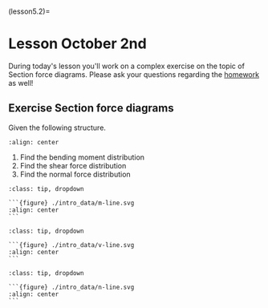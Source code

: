 ```{index} Section forces in frame structures; Class exercise diagrams
```

(lesson5.2)=
# Lesson October 2nd

During today's lesson you'll work on a complex exercise on the topic of Section force diagrams. Please ask your questions regarding the [homework](homework5.2) as well!

## Exercise Section force diagrams

Given the following structure.

```{figure} intro_data/structure.svg
:align: center
```

1. Find the bending moment distribution
2. Find the shear force distribution
3. Find the normal force distribution


````{admonition} Solution assignment 1
:class: tip, dropdown

```{figure} ./intro_data/m-line.svg
:align: center
```
````


````{admonition} Solution assignment 2
:class: tip, dropdown

```{figure} ./intro_data/v-line.svg
:align: center
```

````


````{admonition} Solution assignment 3
:class: tip, dropdown

```{figure} ./intro_data/n-line.svg
:align: center
```

````
